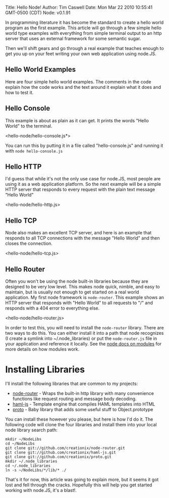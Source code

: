 Title: Hello Node!
Author: Tim Caswell
Date: Mon Mar 22 2010 10:55:41 GMT-0500 (CDT)
Node: v0.1.91

In programming literature it has become the standard to create a hello world program as the first example.  This article will go through a few simple hello world type examples with everything from simple terminal output to an http server that uses an external framework for some semantic sugar.

Then we'll shift gears and go through a real example that teaches enough to get you up on your feet writing your own web application using node.JS.

## Hello World Examples

Here are four simple hello world examples. The comments in the code explain how the code works and the text around it explain what it does and how to test it.

## Hello Console

This example is about as plain as it can get. It prints the words "Hello World" to the terminal.

<hello-node/hello-console.js*>

You can run this by putting it in a file called "hello-console.js" and running it with `node hello-console.js`

## Hello HTTP

I'd guess that while it's not the only use case for node.JS, most people are using it as a web application platform.  So the next example will be a simple HTTP server that responds to every request with the plain text message "Hello World"

<hello-node/hello-http.js>

## Hello TCP

Node also makes an excellent TCP server, and here is an example that responds to all TCP connections with the message "Hello World" and then closes the connection.

<hello-node/hello-tcp.js>

## Hello Router

Often you won't be using the node built-in libraries because they are designed to be very low level.  This makes node quick, nimble, and easy to maintain, but is usually not enough to get started on a real world application.  My first node framework is `node-router`.  This example shows an HTTP server that responds with "Hello World" to all requests to "/" and responds with a 404 error to everything else.

<hello-node/hello-router.js>

In order to test this, you will need to install the `node-router` library.  There are two ways to do this.  You can either install it into a path that node recognizes (I create a symlink into ~/.node_libraries) or put the `node-router.js` file in your application and reference it locally.  See the [node docs on modules][] for more details on how modules work.

# Installing Libraries

I'll install the following libraries that are common to my projects:

 - [node-router][] - Wraps the built-in http library with many convenience functions like request routing and message body decoding.
 - [haml-js][] - Template engine that compiles HAML templates into HTML
 - [proto][] - Baby library that adds some useful stuff to Object.prototype

You can install these however you please, but here is how I'd do it.  The following code will clone the four libraries and install them into your local node library search path:

    mkdir ~/NodeLibs
    cd ~/NodeLibs
    git clone git://github.com/creationix/node-router.git
    git clone git://github.com/creationix/haml-js.git
    git clone git://github.com/creationix/proto.git
    mkdir ~/.node_libraries
    cd ~/.node_libraries
    ln -s ~/NodeLibs/*/lib/* ./

That's it for now, this article was going to explain more, but it seems it got lost and fell through the cracks.  Hopefully this will help you get started working with node.JS, it's a blast!.

[proto]: http://github.com/creationix/proto
[node docs on modules]: http://nodejs.org/api.html#_modules
[node-router]: http://github.com/creationix/node-router
[haml-js]: http://github.com/creationix/haml-js
[less.js]: http://github.com/cloudhead/less.js
